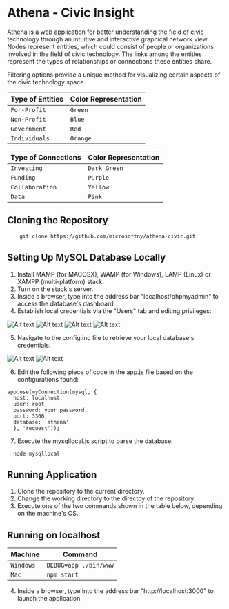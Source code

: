 Athena - Civic Insight
======================

[Athena](http://civicinsight.azurewebsites.net) is a web application for better understanding the field of civic technology through an intuitive and interactive graphical network view. Nodes represent entities, which could consist of people or organizations involved in the field of civic technology. The links among the entities represent the types of relationships or connections these entities share. 

Filtering options provide a unique method for visualizing certain aspects of the civic technology space.

|Type of Entities | Color Representation
|----------------|-----------------
|`For-Profit`|`Green`
|`Non-Profit`|`Blue`
|`Government`|`Red`
|`Individuals`|`Orange` 

|Type of Connections | Color Representation
|----------------|-----------------
|`Investing`|`Dark Green` 
|`Funding`|`Purple`
|`Collaboration`|`Yellow`
|`Data`|`Pink`

Cloning the Repository
----------------------

		git clone https://github.com/microsoftny/athena-civic.git

Setting Up MySQL Database Locally
---------------------------------

1. Install MAMP (for MACOSX), WAMP (for Windows), LAMP (Linux) or XAMPP (multi-platform) stack.
2. Turn on the stack's server.
3. Inside a browser, type into the address bar "localhost/phpmyadmin" to access the database's dashboard.
4. Establish local credentials via the "Users" tab and editing privileges:

  ![Alt text](https://raw.githubusercontent.com/microsoftny/athena-civic/master/screenshots/mysql_localhost_1.PNG "Screenshot 1")
  ![Alt text](https://raw.githubusercontent.com/microsoftny/athena-civic/master/screenshots/mysql_localhost_2.PNG "Screenshot 2")
  ![Alt text](https://raw.githubusercontent.com/microsoftny/athena-civic/master/screenshots/mysql_localhost_3.PNG "Screenshot 3")
  ![Alt text](https://raw.githubusercontent.com/microsoftny/athena-civic/master/screenshots/mysql_localhost_4.PNG "Screenshot 4")

5. Navigate to the config.inc file to retrieve your local database's credentials.

  ![Alt text](https://raw.githubusercontent.com/microsoftny/athena-civic/master/screenshots/mysql_localhost_5.PNG "Screenshot 5")
  ![Alt text](https://raw.githubusercontent.com/microsoftny/athena-civic/master/screenshots/mysql_localhost_6.PNG "Screenshot 6")

6. Edit the following piece of code in the app.js file based on the configurations found:

  ```
  app.use(myConnection(mysql, {
    host: localhost,
    user: root,
    password: your_password,
    port: 3306,
    database: 'athena'
    }, 'request'));
  ```

7. Execute the mysqllocal.js script to parse the database:

  ```
    node mysqllocal
  ```

Running Application
--------------------

1. Clone the repository to the current directory. 
2. Change the working directory to the directoy of the repository.
3. Execute one of the two commands shown in the table below, depending on the machine's OS.

Running on localhost
--------------------

|Machine | Command
|------- | ---
|`Windows`| `DEBUG=app ./bin/www`
|`Mac`| `npm start`

4. Inside a browser, type into the address bar "http://localhost:3000" to launch the application.
